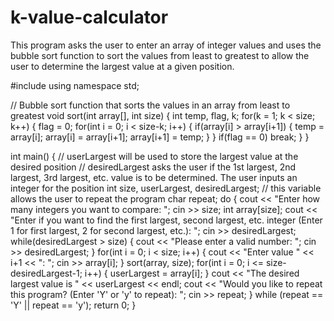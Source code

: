 # k-value-calculator
This program asks the user to enter an array of integer values and uses the bubble sort function to sort the values from least to greatest to allow the user to determine the largest value at a given position.

#include <iostream>
using namespace std;

// Bubble sort function that sorts the values in an array from least to greatest
void sort(int array[], int size)
{
    int temp, flag, k;
    for(k = 1; k < size; k++)
    {
        flag = 0;
        for(int i = 0; i < size-k; i++)
        {
            if(array[i] > array[i+1])
            {
                temp = array[i];
                array[i] = array[i+1];
                array[i+1] = temp;
            }
        }
        if(flag == 0)
            break;
    }
}

int main()
{
     // userLargest will be used to store the largest value at the desired position
     // desiredLargest asks the user if the 1st largest, 2nd largest, 3rd largest, etc. value is to be determined. The user inputs an integer for the position
     int size, userLargest, desiredLargest;
     // this variable allows the user to repeat the program
     char repeat;
     do
     {
         cout << "Enter how many integers you want to compare: ";
         cin >> size;
         int array[size];
         cout << "Enter if you want to find the first largest, second largest, etc. integer (Enter 1 for first largest, 2 for second largest, etc.): ";
         cin >> desiredLargest;
         while(desiredLargest > size)
         {
             cout << "Please enter a valid number: ";
             cin >> desiredLargest;
         }
         for(int i = 0; i < size; i++)
         {
             cout << "Enter value " << i+1 << ": ";
             cin >> array[i];
         }
         sort(array, size);
         for(int i = 0; i <= size-desiredLargest-1; i++)
         {
             userLargest = array[i];
         }
         cout << "The desired largest value is " << userLargest << endl;
         cout << "Would you like to repeat this program? (Enter 'Y' or 'y' to repeat): ";
         cin >> repeat;
     } while (repeat == 'Y' || repeat == 'y');
     return 0;
}
